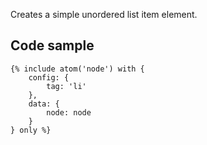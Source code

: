 Creates a simple unordered list item element.

## Code sample

```
{% include atom('node') with {
    config: {
        tag: 'li'
    },
    data: {
        node: node
    }
} only %}
```
